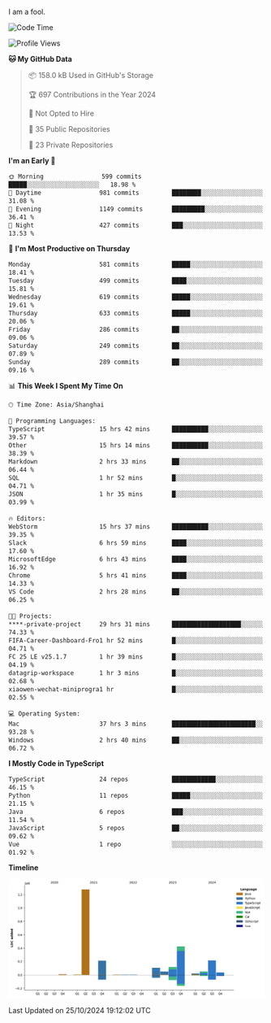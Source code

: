 I am a fool.

<!--START_SECTION:waka-->
![Code Time](http://img.shields.io/badge/Code%20Time-1%2C996%20hrs%2055%20mins-blue)

![Profile Views](http://img.shields.io/badge/Profile%20Views-0-blue)

**🐱 My GitHub Data** 

> 📦 158.0 kB Used in GitHub's Storage 
 > 
> 🏆 697 Contributions in the Year 2024
 > 
> 🚫 Not Opted to Hire
 > 
> 📜 35 Public Repositories 
 > 
> 🔑 23 Private Repositories 
 > 
**I'm an Early 🐤** 

```text
🌞 Morning                599 commits         █████░░░░░░░░░░░░░░░░░░░░   18.98 % 
🌆 Daytime                981 commits         ████████░░░░░░░░░░░░░░░░░   31.08 % 
🌃 Evening                1149 commits        █████████░░░░░░░░░░░░░░░░   36.41 % 
🌙 Night                  427 commits         ███░░░░░░░░░░░░░░░░░░░░░░   13.53 % 
```
📅 **I'm Most Productive on Thursday** 

```text
Monday                   581 commits         █████░░░░░░░░░░░░░░░░░░░░   18.41 % 
Tuesday                  499 commits         ████░░░░░░░░░░░░░░░░░░░░░   15.81 % 
Wednesday                619 commits         █████░░░░░░░░░░░░░░░░░░░░   19.61 % 
Thursday                 633 commits         █████░░░░░░░░░░░░░░░░░░░░   20.06 % 
Friday                   286 commits         ██░░░░░░░░░░░░░░░░░░░░░░░   09.06 % 
Saturday                 249 commits         ██░░░░░░░░░░░░░░░░░░░░░░░   07.89 % 
Sunday                   289 commits         ██░░░░░░░░░░░░░░░░░░░░░░░   09.16 % 
```


📊 **This Week I Spent My Time On** 

```text
🕑︎ Time Zone: Asia/Shanghai

💬 Programming Languages: 
TypeScript               15 hrs 42 mins      ██████████░░░░░░░░░░░░░░░   39.57 % 
Other                    15 hrs 14 mins      ██████████░░░░░░░░░░░░░░░   38.39 % 
Markdown                 2 hrs 33 mins       ██░░░░░░░░░░░░░░░░░░░░░░░   06.44 % 
SQL                      1 hr 52 mins        █░░░░░░░░░░░░░░░░░░░░░░░░   04.71 % 
JSON                     1 hr 35 mins        █░░░░░░░░░░░░░░░░░░░░░░░░   03.99 % 

🔥 Editors: 
WebStorm                 15 hrs 37 mins      ██████████░░░░░░░░░░░░░░░   39.35 % 
Slack                    6 hrs 59 mins       ████░░░░░░░░░░░░░░░░░░░░░   17.60 % 
MicrosoftEdge            6 hrs 43 mins       ████░░░░░░░░░░░░░░░░░░░░░   16.92 % 
Chrome                   5 hrs 41 mins       ████░░░░░░░░░░░░░░░░░░░░░   14.33 % 
VS Code                  2 hrs 28 mins       ██░░░░░░░░░░░░░░░░░░░░░░░   06.25 % 

🐱‍💻 Projects: 
****-private-project     29 hrs 31 mins      ███████████████████░░░░░░   74.33 % 
FIFA-Career-Dashboard-Fro1 hr 52 mins        █░░░░░░░░░░░░░░░░░░░░░░░░   04.71 % 
FC 25 LE v25.1.7         1 hr 39 mins        █░░░░░░░░░░░░░░░░░░░░░░░░   04.19 % 
datagrip-workspace       1 hr 3 mins         █░░░░░░░░░░░░░░░░░░░░░░░░   02.68 % 
xiaowen-wechat-miniprogra1 hr                █░░░░░░░░░░░░░░░░░░░░░░░░   02.55 % 

💻 Operating System: 
Mac                      37 hrs 3 mins       ███████████████████████░░   93.28 % 
Windows                  2 hrs 40 mins       ██░░░░░░░░░░░░░░░░░░░░░░░   06.72 % 
```

**I Mostly Code in TypeScript** 

```text
TypeScript               24 repos            ████████████░░░░░░░░░░░░░   46.15 % 
Python                   11 repos            █████░░░░░░░░░░░░░░░░░░░░   21.15 % 
Java                     6 repos             ███░░░░░░░░░░░░░░░░░░░░░░   11.54 % 
JavaScript               5 repos             ██░░░░░░░░░░░░░░░░░░░░░░░   09.62 % 
Vue                      1 repo              ░░░░░░░░░░░░░░░░░░░░░░░░░   01.92 % 
```



**Timeline**

![Lines of Code chart](https://raw.githubusercontent.com/VeejaLiu/VeejaLiu/master/assets/bar_graph.png)


 Last Updated on 25/10/2024 19:12:02 UTC
<!--END_SECTION:waka-->
